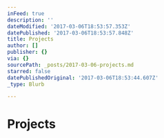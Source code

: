 ```yaml
---
inFeed: true
description: ''
dateModified: '2017-03-06T18:53:57.353Z'
datePublished: '2017-03-06T18:53:57.848Z'
title: Projects
author: []
publisher: {}
via: {}
sourcePath: _posts/2017-03-06-projects.md
starred: false
datePublishedOriginal: '2017-03-06T18:53:44.607Z'
_type: Blurb

---
```

# Projects